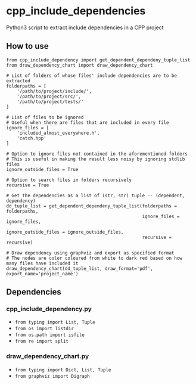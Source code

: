 # cpp_include_dependencies
Python3 script to extract include dependencies in a CPP project

## How to use
```
from cpp_include_dependency import get_dependent_dependeny_tuple_list
from draw_dependency_chart import draw_dependency_chart

# List of folders of whose files' include dependencies are to be extracted
folderpaths = [
    '/path/to/project/include/',
    '/path/to/project/src/',
    '/path/to/project/tests/'
]

# List of files to be ignored
# Useful when there are files that are included in every file
ignore_files = [
    'included_almost_everywhere.h',
    'catch.hpp'
]

# Option to ignore files not contained in the aforementioned folders
# This is useful in making the result less noisy by ignoring stdlib files
ignore_outside_files = True

# Option to search files in folders recursively
recursive = True

# Get the dependencies as a list of (str, str) tuple -- (dependent, dependency)
dd_tuple_list = get_dependent_dependeny_tuple_list(folderpaths = folderpaths,
                                                   ignore_files = ignore_files,
                                                   ignore_outside_files = ignore_outside_files,
                                                   recursive = recursive)

# Draw dependency using graphviz and export as specified format
# The nodes are color coloured from white to dark red based on how many files have included it
draw_dependency_chart(dd_tuple_list, draw_format='pdf', export_name='project_name')
```

## Dependencies
### cpp_include_dependency.py
- ```from typing import List, Tuple```
- ```from os import listdir```
- ```from os.path import isfile```
- ```from re import split```
### draw_dependency_chart.py
- ```from typing import Dict, List, Tuple```
- ```from graphviz import Digraph```

